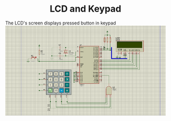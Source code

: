 <div align="center"> 

# LCD and Keypad
</div>

The LCD's screen displays pressed button in keypad
![LCDKeypad](LCDKeypad.png)
